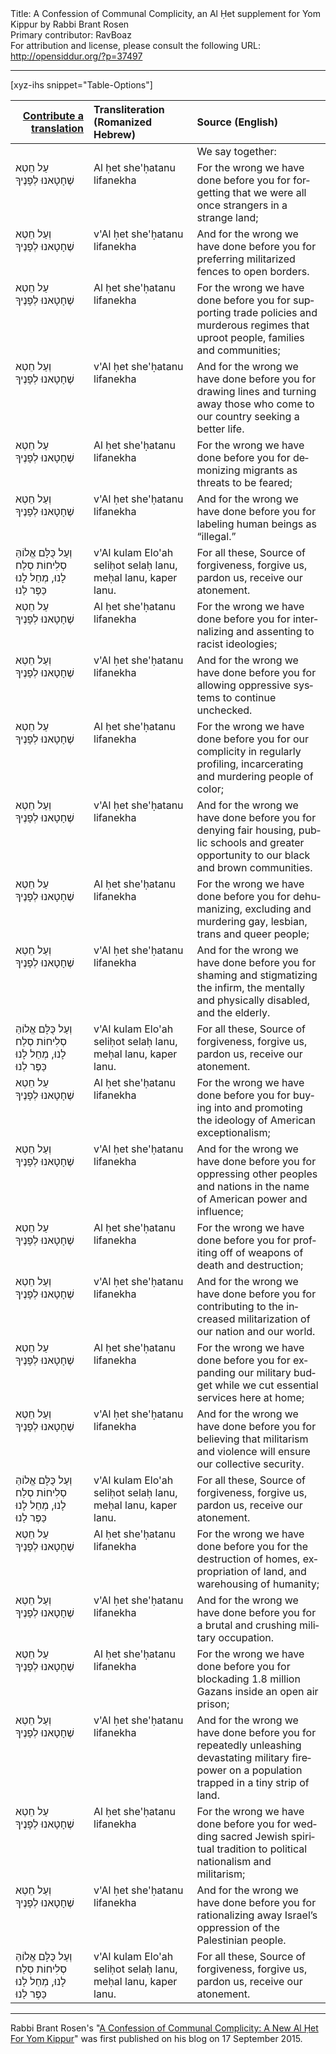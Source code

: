 <html>
<head></head>
<body>
Title: A Confession of Communal Complicity, an Al Ḥet supplement for Yom Kippur by Rabbi Brant Rosen<br />
Primary contributor: RavBoaz<br />
For attribution and license, please consult the following URL: <a href="http://opensiddur.org/?p=37497">http://opensiddur.org/?p=37497</a>
<p />
<hr />

[xyz-ihs snippet="Table-Options"]<table style="margin-left: auto; margin-right: auto;" class="draggable">
<thead><tr><th id="x" style="text-align: right;"><a href="/translate/" target="_blank" rel="noopener">Contribute a translation</a></th><th style="text-align: left;">Transliteration (Romanized Hebrew)</th><th style="text-align: left;">Source (English)</th></tr></thead>
<tbody>
<tr><td style="vertical-align:top;">
<div class="liturgy" lang="he">

</span></div></td>
 
<td style="vertical-align:top;">
<div class="romanized-transliteration" lang="he">

</span></div></td>

<td style="vertical-align:top;">
<div class="english" lang="en">
<span class="instruction">We say together:</span>
</div></td></tr>


<tr><td style="vertical-align:top;">
<div class="liturgy" lang="he">
עַל חֵטְא שֶׁחָטָאנוּ לְפָנֶיךָ
</span></div></td>
 
<td style="vertical-align:top;">
<div class="romanized-transliteration" lang="he">
Al ḥet she'ḥatanu lifanekha 
</span></div></td>

<td style="vertical-align:top;">
<div class="english" lang="en"> 
For the wrong we have done before you
for forgetting that we were all once strangers 
in a strange land;
</div></td></tr>


<tr><td style="vertical-align:top;">
<div class="liturgy" lang="he">
וְעַל חֵטְא שֶׁחָטָאנוּ לְפָנֶיךָ
</span></div></td>
 
<td style="vertical-align:top;">
<div class="romanized-transliteration" lang="he">
v'Al ḥet she'ḥatanu lifanekha 
</span></div></td>

<td style="vertical-align:top;">
<div class="english" lang="en"> 
And for the wrong we have done before you
for preferring militarized fences 
to open borders.
</div></td></tr>


<tr><td style="vertical-align:top;">
<div class="liturgy" lang="he">
עַל חֵטְא שֶׁחָטָאנוּ לְפָנֶיךָ
</span></div></td>
 
<td style="vertical-align:top;">
<div class="romanized-transliteration" lang="he">
Al ḥet she'ḥatanu lifanekha 
</span></div></td>

<td style="vertical-align:top;">
<div class="english" lang="en"> 
For the wrong we have done before you
for supporting trade policies 
and murderous regimes 
that uproot people, families and communities;
</div></td></tr>


<tr><td style="vertical-align:top;">
<div class="liturgy" lang="he">
וְעַל חֵטְא שֶׁחָטָאנוּ לְפָנֶיךָ
</span></div></td>
 
<td style="vertical-align:top;">
<div class="romanized-transliteration" lang="he">
v'Al ḥet she'ḥatanu lifanekha 
</span></div></td>

<td style="vertical-align:top;">
<div class="english" lang="en"> 
And for the wrong we have done before you
for drawing lines and turning away those 
who come to our country seeking a better life.
</div></td></tr>


<tr><td style="vertical-align:top;">
<div class="liturgy" lang="he">
עַל חֵטְא שֶׁחָטָאנוּ לְפָנֶיךָ
</span></div></td>
 
<td style="vertical-align:top;">
<div class="romanized-transliteration" lang="he">
Al ḥet she'ḥatanu lifanekha 
</span></div></td>

<td style="vertical-align:top;">
<div class="english" lang="en"> 
For the wrong we have done before you
for demonizing migrants 
as threats to be feared;
</div></td></tr>


<tr><td style="vertical-align:top;">
<div class="liturgy" lang="he">
וְעַל חֵטְא שֶׁחָטָאנוּ לְפָנֶיךָ
</span></div></td>
 
<td style="vertical-align:top;">
<div class="romanized-transliteration" lang="he">
v'Al ḥet she'ḥatanu lifanekha 
</span></div></td>

<td style="vertical-align:top;">
<div class="english" lang="en"> 
And for the wrong we have done before you
for labeling human beings as “illegal.”
</div></td></tr>


<tr><td style="vertical-align:top;">
<div class="liturgy" lang="he">
וְעַל כֻּלָּם 
אֱלוֹהַּ סְלִיחוֹת 
סְלַח לָנוּ, 
מְחַל לָנוּ 
כַּפֶּר לַנוּ
</span></div></td>
 
<td style="vertical-align:top;">
<div class="romanized-transliteration" lang="he">
v'Al kulam 
Elo'ah seliḥot 
selaḥ lanu, 
meḥal lanu, 
kaper lanu.
</span></div></td>
 
<td style="vertical-align:top;">
<div class="english" lang="en">
For all these, 
Source of forgiveness, 
forgive us, 
pardon us, 
receive our atonement.
</div></td></tr>


<tr><td style="vertical-align:top;">
<div class="liturgy" lang="he">
עַל חֵטְא שֶׁחָטָאנוּ לְפָנֶיךָ
</span></div></td>
 
<td style="vertical-align:top;">
<div class="romanized-transliteration" lang="he">
Al ḥet she'ḥatanu lifanekha 
</span></div></td>

<td style="vertical-align:top;">
<div class="english" lang="en"> 
For the wrong we have done before you
for internalizing and assenting 
to racist ideologies;
</div></td></tr>


<tr><td style="vertical-align:top;">
<div class="liturgy" lang="he">
וְעַל חֵטְא שֶׁחָטָאנוּ לְפָנֶיךָ
</span></div></td>
 
<td style="vertical-align:top;">
<div class="romanized-transliteration" lang="he">
v'Al ḥet she'ḥatanu lifanekha 
</span></div></td>

<td style="vertical-align:top;">
<div class="english" lang="en"> 
And for the wrong we have done before you
for allowing oppressive systems 
to continue unchecked.
</div></td></tr>


<tr><td style="vertical-align:top;">
<div class="liturgy" lang="he">
עַל חֵטְא שֶׁחָטָאנוּ לְפָנֶיךָ
</span></div></td>
 
<td style="vertical-align:top;">
<div class="romanized-transliteration" lang="he">
Al ḥet she'ḥatanu lifanekha 
</span></div></td>

<td style="vertical-align:top;">
<div class="english" lang="en"> 
For the wrong we have done before you
for our complicity 
in regularly profiling, 
incarcerating 
and murdering 
people of color;
</div></td></tr>


<tr><td style="vertical-align:top;">
<div class="liturgy" lang="he">
וְעַל חֵטְא שֶׁחָטָאנוּ לְפָנֶיךָ
</span></div></td>
 
<td style="vertical-align:top;">
<div class="romanized-transliteration" lang="he">
v'Al ḥet she'ḥatanu lifanekha 
</span></div></td>

<td style="vertical-align:top;">
<div class="english" lang="en"> 
And for the wrong we have done before you
for denying fair housing, 
public schools 
and greater opportunity 
to our black and brown communities.
</div></td></tr>


<tr><td style="vertical-align:top;">
<div class="liturgy" lang="he">
עַל חֵטְא שֶׁחָטָאנוּ לְפָנֶיךָ
</span></div></td>
 
<td style="vertical-align:top;">
<div class="romanized-transliteration" lang="he">
Al ḥet she'ḥatanu lifanekha 
</span></div></td>

<td style="vertical-align:top;">
<div class="english" lang="en"> 
For the wrong we have done before you
for dehumanizing, 
excluding 
and murdering 
gay, lesbian, trans and queer people;
</div></td></tr>


<tr><td style="vertical-align:top;">
<div class="liturgy" lang="he">
וְעַל חֵטְא שֶׁחָטָאנוּ לְפָנֶיךָ
</span></div></td>
 
<td style="vertical-align:top;">
<div class="romanized-transliteration" lang="he">
v'Al ḥet she'ḥatanu lifanekha 
</span></div></td>

<td style="vertical-align:top;">
<div class="english" lang="en"> 
And for the wrong we have done before you
for shaming and stigmatizing 
the infirm, 
the mentally and physically disabled, 
and the elderly.
</div></td></tr>


<tr><td style="vertical-align:top;">
<div class="liturgy" lang="he">
וְעַל כֻּלָּם 
אֱלוֹהַּ סְלִיחוֹת 
סְלַח לָנוּ, 
מְחַל לָנוּ 
כַּפֶּר לַנוּ
</span></div></td>
 
<td style="vertical-align:top;">
<div class="romanized-transliteration" lang="he">
v'Al kulam 
Elo'ah seliḥot 
selaḥ lanu, 
meḥal lanu, 
kaper lanu.
</span></div></td>
 
<td style="vertical-align:top;">
<div class="english" lang="en">
For all these, 
Source of forgiveness, 
forgive us, 
pardon us, 
receive our atonement.
</div></td></tr>


<tr><td style="vertical-align:top;">
<div class="liturgy" lang="he">
עַל חֵטְא שֶׁחָטָאנוּ לְפָנֶיךָ
</span></div></td>
 
<td style="vertical-align:top;">
<div class="romanized-transliteration" lang="he">
Al ḥet she'ḥatanu lifanekha 
</span></div></td>

<td style="vertical-align:top;">
<div class="english" lang="en"> 
For the wrong we have done before you
for buying into and promoting 
the ideology of American exceptionalism;
</div></td></tr>


<tr><td style="vertical-align:top;">
<div class="liturgy" lang="he">
וְעַל חֵטְא שֶׁחָטָאנוּ לְפָנֶיךָ
</span></div></td>
 
<td style="vertical-align:top;">
<div class="romanized-transliteration" lang="he">
v'Al ḥet she'ḥatanu lifanekha 
</span></div></td>

<td style="vertical-align:top;">
<div class="english" lang="en"> 
And for the wrong we have done before you
for oppressing other peoples and nations 
in the name of American power and influence;
</div></td></tr>


<tr><td style="vertical-align:top;">
<div class="liturgy" lang="he">
עַל חֵטְא שֶׁחָטָאנוּ לְפָנֶיךָ
</span></div></td>
 
<td style="vertical-align:top;">
<div class="romanized-transliteration" lang="he">
Al ḥet she'ḥatanu lifanekha 
</span></div></td>

<td style="vertical-align:top;">
<div class="english" lang="en"> 
For the wrong we have done before you
for profiting off of weapons of death and destruction;
</div></td></tr>


<tr><td style="vertical-align:top;">
<div class="liturgy" lang="he">
וְעַל חֵטְא שֶׁחָטָאנוּ לְפָנֶיךָ
</span></div></td>
 
<td style="vertical-align:top;">
<div class="romanized-transliteration" lang="he">
v'Al ḥet she'ḥatanu lifanekha 
</span></div></td>

<td style="vertical-align:top;">
<div class="english" lang="en"> 
And for the wrong we have done before you
for contributing to the increased militarization 
of our nation and our world.
</div></td></tr>


<tr><td style="vertical-align:top;">
<div class="liturgy" lang="he">
עַל חֵטְא שֶׁחָטָאנוּ לְפָנֶיךָ
</span></div></td>
 
<td style="vertical-align:top;">
<div class="romanized-transliteration" lang="he">
Al ḥet she'ḥatanu lifanekha 
</span></div></td>

<td style="vertical-align:top;">
<div class="english" lang="en"> 
For the wrong we have done before you
for expanding our military budget 
while we cut essential services here at home;
</div></td></tr>


<tr><td style="vertical-align:top;">
<div class="liturgy" lang="he">
וְעַל חֵטְא שֶׁחָטָאנוּ לְפָנֶיךָ
</span></div></td>
 
<td style="vertical-align:top;">
<div class="romanized-transliteration" lang="he">
v'Al ḥet she'ḥatanu lifanekha 
</span></div></td>

<td style="vertical-align:top;">
<div class="english" lang="en"> 
And for the wrong we have done before you
for believing that militarism and violence 
will ensure our collective security.
</div></td></tr>


<tr><td style="vertical-align:top;">
<div class="liturgy" lang="he">
וְעַל כֻּלָּם 
אֱלוֹהַּ סְלִיחוֹת 
סְלַח לָנוּ, 
מְחַל לָנוּ 
כַּפֶּר לַנוּ
</span></div></td>
 
<td style="vertical-align:top;">
<div class="romanized-transliteration" lang="he">
v'Al kulam 
Elo'ah seliḥot 
selaḥ lanu, 
meḥal lanu, 
kaper lanu.
</span></div></td>
 
<td style="vertical-align:top;">
<div class="english" lang="en">
For all these, 
Source of forgiveness, 
forgive us, 
pardon us, 
receive our atonement.
</div></td></tr>


<tr><td style="vertical-align:top;">
<div class="liturgy" lang="he">
עַל חֵטְא שֶׁחָטָאנוּ לְפָנֶיךָ
</span></div></td>
 
<td style="vertical-align:top;">
<div class="romanized-transliteration" lang="he">
Al ḥet she'ḥatanu lifanekha 
</span></div></td>

<td style="vertical-align:top;">
<div class="english" lang="en"> 
For the wrong we have done before you
for the destruction of homes, 
expropriation of land, 
and warehousing of humanity;
</div></td></tr>


<tr><td style="vertical-align:top;">
<div class="liturgy" lang="he">
וְעַל חֵטְא שֶׁחָטָאנוּ לְפָנֶיךָ
</span></div></td>
 
<td style="vertical-align:top;">
<div class="romanized-transliteration" lang="he">
v'Al ḥet she'ḥatanu lifanekha 
</span></div></td>

<td style="vertical-align:top;">
<div class="english" lang="en"> 
And for the wrong we have done before you
for a brutal and crushing military occupation.
</div></td></tr>


<tr><td style="vertical-align:top;">
<div class="liturgy" lang="he">
עַל חֵטְא שֶׁחָטָאנוּ לְפָנֶיךָ
</span></div></td>
 
<td style="vertical-align:top;">
<div class="romanized-transliteration" lang="he">
Al ḥet she'ḥatanu lifanekha 
</span></div></td>

<td style="vertical-align:top;">
<div class="english" lang="en"> 
For the wrong we have done before you
for blockading 1.8 million Gazans 
inside an open air prison;
</div></td></tr>


<tr><td style="vertical-align:top;">
<div class="liturgy" lang="he">
וְעַל חֵטְא שֶׁחָטָאנוּ לְפָנֶיךָ
</span></div></td>
 
<td style="vertical-align:top;">
<div class="romanized-transliteration" lang="he">
v'Al ḥet she'ḥatanu lifanekha 
</span></div></td>

<td style="vertical-align:top;">
<div class="english" lang="en"> 
And for the wrong we have done before you
for repeatedly unleashing 
devastating military firepower 
on a population trapped in a tiny strip of land.
</div></td></tr>


<tr><td style="vertical-align:top;">
<div class="liturgy" lang="he">
עַל חֵטְא שֶׁחָטָאנוּ לְפָנֶיךָ
</span></div></td>
 
<td style="vertical-align:top;">
<div class="romanized-transliteration" lang="he">
Al ḥet she'ḥatanu lifanekha 
</span></div></td>

<td style="vertical-align:top;">
<div class="english" lang="en"> 
For the wrong we have done before you
for wedding sacred Jewish spiritual tradition 
to political nationalism and militarism;
</div></td></tr>


<tr><td style="vertical-align:top;">
<div class="liturgy" lang="he">
וְעַל חֵטְא שֶׁחָטָאנוּ לְפָנֶיךָ
</span></div></td>
 
<td style="vertical-align:top;">
<div class="romanized-transliteration" lang="he">
v'Al ḥet she'ḥatanu lifanekha 
</span></div></td>

<td style="vertical-align:top;">
<div class="english" lang="en"> 
And for the wrong we have done before you
for rationalizing away Israel’s oppression 
of the Palestinian people.
</div></td></tr>


<tr><td style="vertical-align:top;">
<div class="liturgy" lang="he">
וְעַל כֻּלָּם 
אֱלוֹהַּ סְלִיחוֹת 
סְלַח לָנוּ, 
מְחַל לָנוּ 
כַּפֶּר לַנוּ
</span></div></td>
 
<td style="vertical-align:top;">
<div class="romanized-transliteration" lang="he">
v'Al kulam 
Elo'ah seliḥot 
selaḥ lanu, 
meḥal lanu, 
kaper lanu.
</span></div></td>
 
<td style="vertical-align:top;">
<div class="english" lang="en">
For all these, 
Source of forgiveness, 
forgive us, 
pardon us, 
receive our atonement.
</div></td></tr>
</tbody></table>

<hr />

Rabbi Brant Rosen's "<a href="https://rabbibrant.com/2015/09/17/a-confession-of-communal-complicity-a-new-al-chet-for-yom-kippur/">A Confession of Communal Complicity: A New Al Ḥet For Yom Kippur</a>" was first published on his blog on 17 September 2015.

&nbsp;



</body>
</html>
